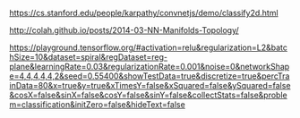 https://cs.stanford.edu/people/karpathy/convnetjs/demo/classify2d.html

http://colah.github.io/posts/2014-03-NN-Manifolds-Topology/

https://playground.tensorflow.org/#activation=relu&regularization=L2&batchSize=10&dataset=spiral&regDataset=reg-plane&learningRate=0.03&regularizationRate=0.001&noise=0&networkShape=4,4,4,4,4,2&seed=0.55400&showTestData=true&discretize=true&percTrainData=80&x=true&y=true&xTimesY=false&xSquared=false&ySquared=false&cosX=false&sinX=false&cosY=false&sinY=false&collectStats=false&problem=classification&initZero=false&hideText=false
